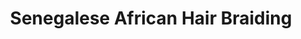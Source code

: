 ---
title: "Senegalese African Hair Braiding"
url: /aurora/senegalese-african-hair-braiding/
shop: Friseur
---